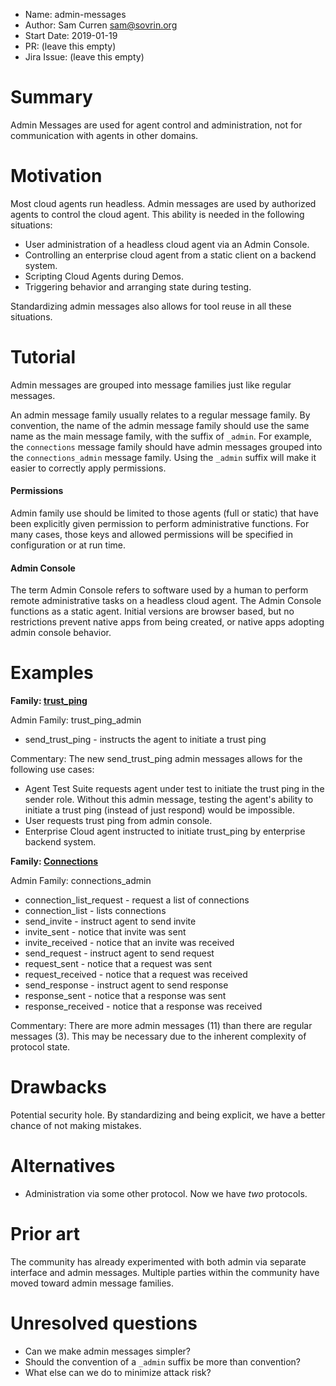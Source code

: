 - Name: admin-messages
- Author: Sam Curren <sam@sovrin.org>
- Start Date: 2019-01-19
- PR: (leave this empty)
- Jira Issue: (leave this empty)

# Summary
[summary]: #summary

Admin Messages are used for agent control and administration, not for communication with agents in other domains.

# Motivation
[motivation]: #motivation

Most cloud agents run headless. Admin messages are used by authorized agents to control the cloud agent. This ability is needed in the following situations:

- User administration of a headless cloud agent via an Admin Console.
- Controlling an enterprise cloud agent from a static client on a backend system.
- Scripting Cloud Agents during Demos.
- Triggering behavior and arranging state during testing.

Standardizing admin messages also allows for tool reuse in all these situations.

# Tutorial
[tutorial]: #tutorial

Admin messages are grouped into message families just like regular messages. 

An admin message family usually relates to a regular message family. By convention, the name of the admin message family should use the same name as the main message family, with the suffix of `_admin`. For example, the `connections` message family should have admin messages grouped into the `connections_admin` message family. Using the `_admin` suffix will make it easier to correctly apply permissions.

#### Permissions

Admin family use should be limited to those agents (full or static) that have been explicitly given permission to perform administrative functions. For many cases, those keys and allowed permissions will be specified in configuration or at run time.

#### Admin Console

The term Admin Console refers to software used by a human to perform remote administrative tasks on a headless cloud agent. The Admin Console functions as a static agent. Initial versions are browser based, but no restrictions prevent native apps from being created, or native apps adopting admin console behavior.

# Examples
[examples]: #examples

**Family: [trust_ping](https://github.com/hyperledger/indy-hipe/blob/68073995bd472f1bc95259ca5a2e269b912bcc5f/text/trust-ping/README.md)** 

Admin Family: trust_ping_admin

- send_trust_ping - instructs the agent to initiate a trust ping

Commentary: The new send_trust_ping admin messages allows for the following use cases:

- Agent Test Suite requests agent under test to initiate the trust ping in the sender role. Without this admin message, testing the agent's ability to initiate a trust ping (instead of just respond) would be impossible.
- User requests trust ping from admin console.
- Enterprise Cloud agent instructed to initiate trust_ping by enterprise backend system.

**Family: [Connections](https://github.com/hyperledger/indy-hipe/blob/9e0d5804118235ba73948b0f866ddda70026e21f/text/connection-protocol/README.md)**

Admin Family: connections_admin

- connection_list_request - request a list of connections
- connection_list - lists connections
- send_invite - instruct agent to send invite
- invite_sent - notice that invite was sent
- invite_received - notice that an invite was received
- send_request - instruct agent to send request
- request_sent - notice that a request was sent
- request_received - notice that a request was received
- send_response - instruct agent to send response
- response_sent - notice that a response was sent
- response_received - notice that a response was received

Commentary: There are more admin messages (11) than there are regular messages (3). This may be necessary due to the inherent complexity of protocol state.

# Drawbacks
[drawbacks]: #drawbacks

Potential security hole. By standardizing and being explicit, we have a better chance of not making mistakes.

# Alternatives
[alternatives]: #alternatives

- Administration via some other protocol. Now we have _two_ protocols.

# Prior art
[prior-art]: #prior-art

The community has already experimented with both admin via separate interface and admin messages. Multiple parties within the community have moved toward admin message families.

# Unresolved questions
[unresolved]: #unresolved-questions

- Can we make admin messages simpler?
- Should the convention of a `_admin` suffix be more than convention?
- What else can we do to minimize attack risk?
